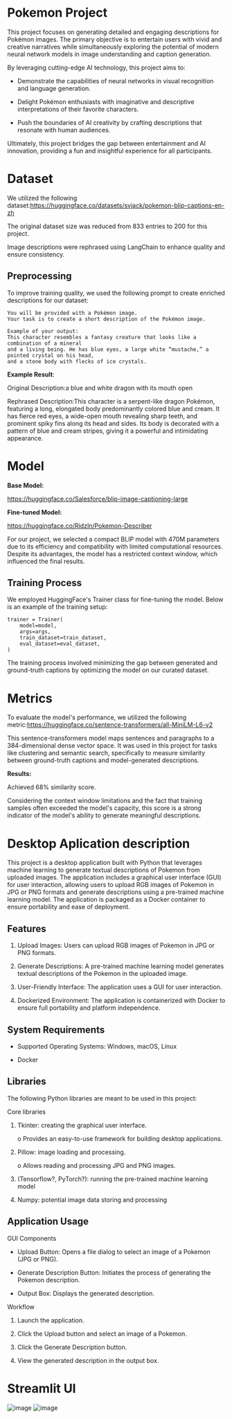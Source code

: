 # Pokemon Project

This project focuses on generating detailed and engaging descriptions for Pokémon images. The primary objective is to entertain users with vivid and creative narratives while simultaneously exploring the potential of modern neural network models in image understanding and caption generation.

By leveraging cutting-edge AI technology, this project aims to:

* Demonstrate the capabilities of neural networks in visual recognition and language generation.

* Delight Pokémon enthusiasts with imaginative and descriptive interpretations of their favorite characters.

* Push the boundaries of AI creativity by crafting descriptions that resonate with human audiences.

Ultimately, this project bridges the gap between entertainment and AI innovation, providing a fun and insightful experience for all participants.

# Dataset

We utilized the following dataset:https://huggingface.co/datasets/svjack/pokemon-blip-captions-en-zh

The original dataset size was reduced from 833 entries to 200 for this project.

Image descriptions were rephrased using LangChain to enhance quality and ensure consistency.

## Preprocessing

To improve training quality, we used the following prompt to create enriched descriptions for our dataset:

```
You will be provided with a Pokémon image.
Your task is to create a short description of the Pokémon image.

Example of your output:
This character resembles a fantasy creature that looks like a combination of a mineral
and a living being. He has blue eyes, a large white “mustache,” a pointed crystal on his head,
and a stone body with flecks of ice crystals.
```

**Example Result**:

Original Description:a blue and white dragon with its mouth open

Rephrased Description:This character is a serpent-like dragon Pokémon, featuring a long, elongated body predominantly colored blue and cream. It has fierce red eyes, a wide-open mouth revealing sharp teeth, and prominent spiky fins along its head and sides. Its body is decorated with a pattern of blue and cream stripes, giving it a powerful and intimidating appearance.

# Model

**Base Model:**

https://huggingface.co/Salesforce/blip-image-captioning-large

**Fine-tuned Model:**

https://huggingface.co/RidzIn/Pokemon-Describer

For our project, we selected a compact BLIP model with 470M parameters due to its efficiency and compatibility with limited computational resources. Despite its advantages, the model has a restricted context window, which influenced the final results.

## Training Process

We employed HuggingFace's Trainer class for fine-tuning the model. Below is an example of the training setup:
```
trainer = Trainer(
    model=model,
    args=args,
    train_dataset=train_dataset,
    eval_dataset=eval_dataset,
)
```
The training process involved minimizing the gap between generated and ground-truth captions by optimizing the model on our curated dataset.

# Metrics

To evaluate the model's performance, we utilized the following metric:https://huggingface.co/sentence-transformers/all-MiniLM-L6-v2

This sentence-transformers model maps sentences and paragraphs to a 384-dimensional dense vector space. It was used in this project for tasks like clustering and semantic search, specifically to measure similarity between ground-truth captions and model-generated descriptions.

**Results:**

Achieved 68% similarity score.

Considering the context window limitations and the fact that training samples often exceeded the model's capacity, this score is a strong indicator of the model's ability to generate meaningful descriptions.

# Desktop Aplication description
This project is a desktop application built with Python that leverages machine learning to generate textual descriptions of Pokemon from uploaded images. The application includes a graphical user interface (GUI) for user interaction, allowing users to upload RGB images of Pokemon in JPG or PNG formats and generate descriptions using a pre-trained machine learning model. The application is packaged as a Docker container to ensure portability and ease of deployment.

## Features
1. Upload Images: Users can upload RGB images of Pokemon in JPG or PNG formats.

2. Generate Descriptions: A pre-trained machine learning model generates textual descriptions of the Pokemon in the uploaded image.

3. User-Friendly Interface: The application uses a GUI for user interaction.

4. Dockerized Environment: The application is containerized with Docker to ensure full portability and platform independence.

## System Requirements

* Supported Operating Systems: Windows, macOS, Linux

* Docker

## Libraries

The following Python libraries are meant to be used in this project:

Core libraries

1. Tkinter: creating the graphical user interface.

    o Provides an easy-to-use framework for building desktop applications.

2. Pillow: image loading and processing.

    o Allows reading and processing JPG and PNG images.

3. (Tensorflow?, PyTorch?): running the pre-trained machine learning model

4. Numpy: potential image data storing and processing

## Application Usage

GUI Components

* Upload Button: Opens a file dialog to select an image of a Pokemon (JPG or PNG).

* Generate Description Button: Initiates the process of generating the Pokemon description.

* Output Box: Displays the generated description.

Workflow

1. Launch the application.

2. Click the Upload button and select an image of a Pokemon.

3. Click the Generate Description button.

4. View the generated description in the output box.


# Streamlit UI

![image](https://github.com/user-attachments/assets/1dd7c665-dad4-4d70-837c-193073927b80)
![image](https://github.com/user-attachments/assets/08985cd7-9b31-4793-9cd2-b55a309b32a8)

